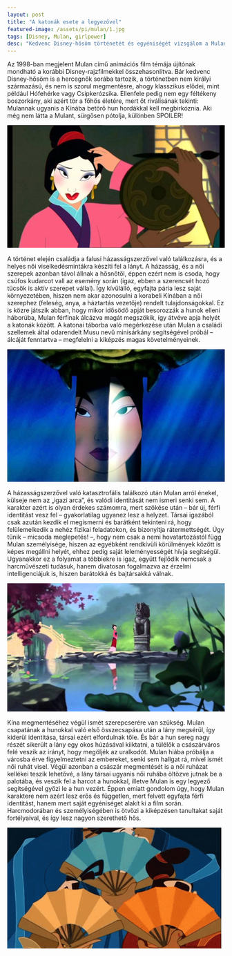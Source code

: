 ```yaml
---
layout: post
title: "A katonák esete a legyezővel"
featured-image: /assets/pi/mulan/1.jpg
tags: [Disney, Mulan, girlpower]
desc: "Kedvenc Disney-hősöm történetét és egyéniségét vizsgálom a Mulanról szóló cikkemben."
---
```


Az 1998-ban megjelent Mulan című animációs film témája újítónak mondható a
korábbi Disney-rajzfilmekkel összehasonlítva. Bár kedvenc Disney-hősöm is a
hercegnők sorába tartozik, a történetben nem királyi származású, és nem is
szorul megmentésre, ahogy klasszikus elődei, mint például Hófehérke vagy
Csipkerózsika. Ellenfele pedig nem egy féltékeny boszorkány, aki azért tör a
főhős életére, mert őt riválisának tekinti: Mulannak ugyanis a Kínába betörő hun
hordákkal kell megbirkóznia. Aki még nem látta a Mulant, sürgősen pótolja, különben SPOILER!

![Mulan rajzfilm](/assets/pi/mulan/2.jpg)

A történet elején családja a falusi házasságszerzővel való találkozásra, és a
helyes női viselkedésmintákra készíti fel a lányt. A házasság, és a női szerepek
azonban távol állnak a hősnőtől, éppen ezért nem is csoda, hogy csúfos kudarcot
vall az esemény során (igaz, ebben a szerencsét hozó tücsök is aktív szerepet
vállal). Így kívülálló, egyfajta pária lesz saját környezetében, hiszen nem akar
azonosulni a korabeli Kínában a női szerephez (feleség, anya, a háztartás
vezetője) rendelt tulajdonságokkal. Ez is közre játszik abban, hogy mikor
idősödő apját besorozzák a hunok elleni háborúba, Mulan férfinak álcázva magát
megszökik, így átvéve apja helyét a katonák között. A katonai táborba való
megérkezése után Mulan a családi szellemek által odarendelt Musu nevű
minisárkány segítségével próbál – álcáját fenntartva – megfelelni a kiképzés
magas követelményeinek.

![Mulan movie review](/assets/pi/mulan/3.jpg)

A házasságszerzővel való katasztrofális találkozó után Mulan arról énekel,
külseje nem az „igazi arca”, és valódi identitását nem ismeri senki sem. A
karakter azért is olyan érdekes számomra, mert szökése után – bár új, férfi
identitást vesz fel – gyakorlatilag ugyanez lesz a helyzet. Társai igazából csak
azután kezdik el megismerni és barátként tekinteni rá, hogy felülemelkedik a
nehéz fizikai feladatokon, és bizonyítja rátermettségét. Úgy tűnik – micsoda
meglepetés! –, hogy nem csak a nemi hovatartozástól függ Mulan személyisége,
hiszen az egyébként rendkívüli körülmények között is képes megállni helyét,
ehhez pedig saját leleményességét hívja segítségül. Ugyanakkor ez a folyamat a
többiekre is igaz, együtt fejlődik nemcsak a harcművészeti tudásuk, hanem
divatosan fogalmazva az érzelmi intelligenciájuk is, hiszen barátokká és bajtársakká válnak.

![Disney's Mulan](/assets/pi/mulan/4.jpg)

Kína megmentéséhez végül ismét szerepcserére van szükség. Mulan csapatának a
hunokkal való első összecsapása után a lány megsérül, így kiderül identitása,
társai ezért elfordulnak tőle. És bár a hun sereg nagy részét sikerült a lány
egy okos húzásával kiiktatni, a túlélők a császárváros felé veszik az irányt,
hogy megöljék az uralkodót. Mulan hiába próbálja a városba érve figyelmeztetni
az embereket, senki sem hallgat rá, mivel ismét női ruhát visel. Végül azonban a
császár megmentését is a női ruházat kellékei teszik lehetővé, a lány társai ugyanis női
ruhába öltözve jutnak be a palotába, és veszik fel a harcot a hunokkal, illetve Mulan is egy legyező segítségével győzi le a hun vezért. Éppen
emiatt gondolom úgy, hogy Mulan karaktere nem azért lesz erős és független, mert
felvett egyfajta férfi identitást, hanem mert saját egyéniséget alakít ki
a film során. Harcmodorában és személyiségében is ötvözi a kiképzésen tanultakat
saját fortélyaival, és így lesz nagyon szerethető hős.

![Mulan gif](/assets/pi/mulan/5.gif)
